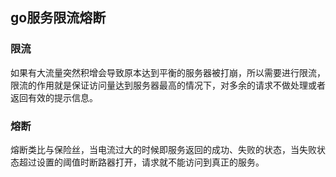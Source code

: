 ## go服务限流熔断



### 限流

如果有大流量突然积增会导致原本达到平衡的服务器被打崩，所以需要进行限流，限流的作用就是保证访问量达到服务器最高的情况下，对多余的请求不做处理或者返回有效的提示信息。





### 熔断

熔断类比与保险丝，当电流过大的时候即服务返回的成功、失败的状态，当失败状态超过设置的阈值时断路器打开，请求就不能访问到真正的服务。